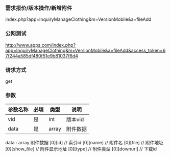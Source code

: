 ### **需求报价/版本操作/新增附件**
index.php?app=InquiryManageClothing&m=VersionMobile&a=fileAdd

### **公网测试**
http://www.apps.com/index.php?app=InquiryManageClothing&m=VersionMobile&a=fileAdd&access_token=67f244a585df480f51e9b81037f6d4

### **请求方式**
get


### **参数**
| 参数名称  |必填|   类型  |说明      |
|------|-----|------|------|
| vid| 是 | int|版本vid|
| data| 是 | array|附件数据|

   data :  array 附件数据 
                      [0][id]          // 索引id
                      [0][name]        // 附件名
                      [0][file]        // 附件地址
                      [0][show_file]   // 附件显示地址
                      [0][type]        // 附件类型
                      [0][downurl]     // 下载id